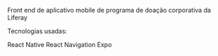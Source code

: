 Front end de aplicativo mobile de programa de doação corporativa da Liferay

Tecnologias usadas:

React Native
React Navigation
Expo

